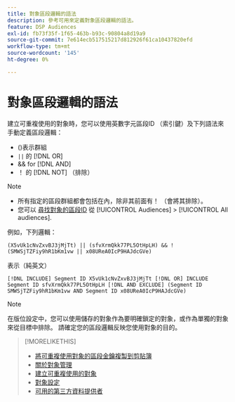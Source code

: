 ```yaml
---
title: 對象區段邏輯的語法
description: 參考可用來定義對象區段邏輯的語法。
feature: DSP Audiences
exl-id: fb73f35f-1f65-463b-b93c-90804a8d19a9
source-git-commit: 7e614ecb517515217d812926f61ca10437820efd
workflow-type: tm+mt
source-wordcount: '145'
ht-degree: 0%

---
```


# 對象區段邏輯的語法

建立可重複使用的對象時，您可以使用英數字元區段ID （索引鍵）及下列語法來手動定義區段邏輯：

* ()表示群組
* `||` 的 [!DNL OR] <!-- || escaped with backticks so Jenkins doesn't think it's a Markdown table -->
* &amp;&amp; for [!DNL AND]
* ！ 的 [!DNL NOT] （排除）

>[!NOTE]
>
>* 所有指定的區段群組都會包括在內，除非其前面有！ （會將其排除）。
>* 您可以 [尋找對象的區段ID](reusable-audience-clipboard.md) 從 [!UICONTROL Audiences] > [!UICONTROL All audiences].


例如，下列邏輯：

```
(X5vUk1cNvZxvBJ3jMjTt) || (sfvXrmQkk77PL5OtHpLH) && !(SMWSjTZFiy9hR1bKm1vw || x08UReA0IcP9HAJdcGVe)
```

表示（純英文）

```
[!DNL INCLUDE] Segment ID X5vUk1cNvZxvBJ3jMjTt [!DNL OR] INCLUDE Segment ID sfvXrmQkk77PL5OtHpLH [!DNL AND EXCLUDE] (Segment ID SMWSjTZFiy9hR1bKm1vw AND Segment ID x08UReA0IcP9HAJdcGVe)
```

>[!NOTE]
>
>在版位設定中，您可以使用儲存的對象作為要明確鎖定的對象，或作為單獨的對象來從目標中排除。 請確定您的區段邏輯反映您使用對象的目的。

>[!MORELIKETHIS]
>
>* [將可重複使用對象的區段金鑰複製到剪貼簿](reusable-audience-clipboard.md)
>* [關於對象管理](audience-about.md)
>* [建立可重複使用的對象](reusable-audience-create.md)
>* [對象設定](audience-settings.md)
>* [可用的第三方資料提供者](third-party-data-providers.md)

